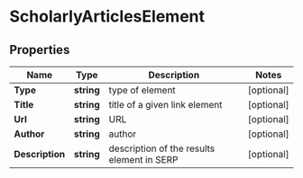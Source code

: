 # ScholarlyArticlesElement


## Properties

| Name | Type | Description | Notes |
|------------ | ------------- | ------------- | -------------|
**Type** | **string** | type of element |[optional]|
**Title** | **string** | title of a given link element |[optional]|
**Url** | **string** | URL |[optional]|
**Author** | **string** | author |[optional]|
**Description** | **string** | description of the results element in SERP |[optional]|